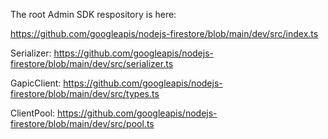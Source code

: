 The root Admin SDK respository is here:

https://github.com/googleapis/nodejs-firestore/blob/main/dev/src/index.ts

Serializer: https://github.com/googleapis/nodejs-firestore/blob/main/dev/src/serializer.ts

GapicClient: https://github.com/googleapis/nodejs-firestore/blob/main/dev/src/types.ts

ClientPool: https://github.com/googleapis/nodejs-firestore/blob/main/dev/src/pool.ts
